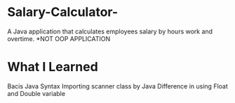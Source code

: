 # Salary-Calculator-
A Java application that calculates employees salary by hours work and overtime. 
*NOT OOP APPLICATION 

# What I Learned 
Bacis Java Syntax 
Importing scanner class by Java 
Difference in using Float and Double variable 
